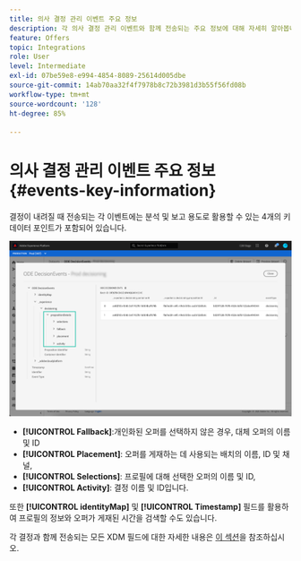 ```yaml
---
title: 의사 결정 관리 이벤트 주요 정보
description: 각 의사 결정 관리 이벤트와 함께 전송되는 주요 정보에 대해 자세히 알아봅니다.
feature: Offers
topic: Integrations
role: User
level: Intermediate
exl-id: 07be59e8-e994-4854-8089-25614d005dbe
source-git-commit: 14ab70aa32f4f7978b8c72b3981d3b55f56fd08b
workflow-type: tm+mt
source-wordcount: '128'
ht-degree: 85%

---
```


# 의사 결정 관리 이벤트 주요 정보 {#events-key-information}

결정이 내려질 때 전송되는 각 이벤트에는 분석 및 보고 용도로 활용할 수 있는 4개의 키 데이터 포인트가 포함되어 있습니다.

![](../assets/events-dataset-preview.png)

* **[!UICONTROL Fallback]**:개인화된 오퍼를 선택하지 않은 경우, 대체 오퍼의 이름 및 ID
* **[!UICONTROL Placement]**: 오퍼를 게재하는 데 사용되는 배치의 이름, ID 및 채널,
* **[!UICONTROL Selections]**: 프로필에 대해 선택한 오퍼의 이름 및 ID,
* **[!UICONTROL Activity]**: 결정 이름 및 ID입니다.

또한 **[!UICONTROL identityMap]** 및 **[!UICONTROL Timestamp]** 필드를 활용하여 프로필의 정보와 오퍼가 게재된 시간을 검색할 수도 있습니다.

각 결정과 함께 전송되는 모든 XDM 필드에 대한 자세한 내용은 [이 섹션](xdm-fields.md)을 참조하십시오.
